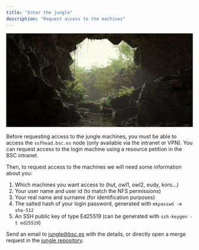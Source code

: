 ```yaml
---
title: "Enter the jungle"
description: "Request access to the machines"
---
```


![Cave](./cave.jpg)

Before requesting access to the jungle machines, you must be able to access the
`ssfhead.bsc.es` node (only available via the intranet or VPN). You can request
access to the login machine using a resource petition in the BSC intranet.

Then, to request access to the machines we will need some information about you:

1. Which machines you want access to (hut, owl1, owl2, eudy, koro...)
1. Your user name and user id (to match the NFS permissions)
1. Your real name and surname (for identification purposes)
1. The salted hash of your login password, generated with `mkpasswd -m sha-512`
1. An SSH public key of type Ed25519 (can be generated with `ssh-keygen -t ed25519`)

Send an email to <jungle@bsc.es> with the details, or directly open a
merge request in the [jungle
repository](https://pm.bsc.es/gitlab/rarias/jungle/).
